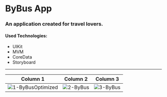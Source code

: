 # ByBus App
### An application created for travel lovers.
#### Used Technologies:
* UIKit
* MVM
* CoreData
* Storyboard
***
| Column 1 | Column 2 | Column 3 |
| -------- | -------- | -------- |
| ![1-ByBusOptimized](https://github.com/guraygul/BullsEye/assets/58820744/3504ea49-52e8-4ae9-bf5b-d13bc5b84c84) | ![2-ByBus](https://github.com/guraygul/BullsEye/assets/58820744/008627bc-6890-4434-90b8-165baac39cfb) | ![3-ByBus](https://github.com/guraygul/BullsEye/assets/58820744/852711d6-eefe-4220-b262-9e7932aa4abc) |
